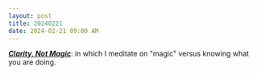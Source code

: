 ```yaml
---
layout: post
title: 20240221
date: 2024-02-21 09:00 AM
---
```

[**_Clarity, Not Magic_**](https://ninazumel.com/blog/2024-02-21-clarity-not-magic/): in which I meditate on "magic" versus knowing what you are doing.
